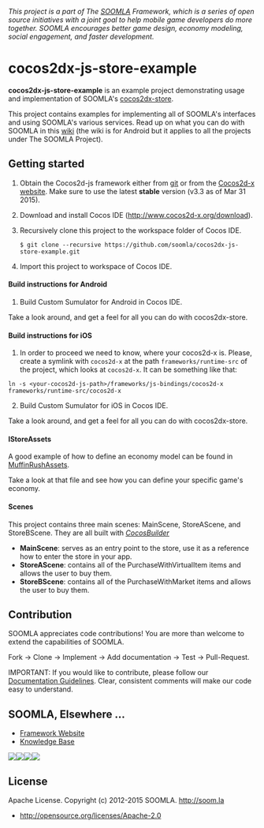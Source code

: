 *This project is a part of The [SOOMLA](http://www.soom.la) Framework, which is a series of open source initiatives with a joint goal to help mobile game developers do more together. SOOMLA encourages better game design, economy modeling, social engagement, and faster development.*

# cocos2dx-js-store-example

**cocos2dx-js-store-example** is an example project demonstrating usage and implementation of SOOMLA's [cocos2dx-store](http://github.com/soomla/cocos2dx-store).

This project contains examples for implementing all of SOOMLA's interfaces and using SOOMLA's various services. Read up on what you can do with SOOMLA in this [wiki](https://github.com/soomla/android-store/wiki) (the wiki is for Android but it applies to all the projects under The SOOMLA Project).

## Getting started

1. Obtain the Cocos2d-js framework either from [git](https://github.com/cocos2d/cocos2d-js) or from the [Cocos2d-x website](http://www.cocos2d-x.org/download). Make sure to use the latest **stable** version (v3.3 as of Mar 31 2015).

2. Download and install Cocos IDE (http://www.cocos2d-x.org/download).


3. Recursively clone this project to the workspace folder of Cocos IDE.
    ```
    $ git clone --recursive https://github.com/soomla/cocos2dx-js-store-example.git
    ```

4. Import this project to workspace of Cocos IDE.

#### Build instructions for Android

1. Build Custom Sumulator for Android in Cocos IDE.

Take a look around, and get a feel for all you can do with cocos2dx-store.

#### Build instructions for iOS

1. In order to proceed we need to know, where your cocos2d-x is. Please, create a symlink with `cocos2d-x` at the path `frameworks/runtime-src` of the project, which looks at `cocos2d-x`. It can be something like that:

```
ln -s <your-cocos2d-js-path>/frameworks/js-bindings/cocos2d-x frameworks/runtime-src/cocos2d-x
```

2. Build Custom Sumulator for iOS in Cocos IDE.

Take a look around, and get a feel for all you can do with cocos2dx-store.

#### IStoreAssets

A good example of how to define an economy model can be found in [MuffinRushAssets](https://github.com/soomla/cocos2dx-js-store-example/blob/master/Resources/src/MuffinRushAssets.js).

Take a look at that file and see how you can define your specific game's economy.

#### Scenes

This project contains three main scenes: MainScene, StoreAScene, and StoreBScene. They are all built with [*CocosBuilder*](http://cocosbuilder.com/)
- **MainScene**: serves as an entry point to the store, use it as a reference how to enter the store in your app.
- **StoreAScene**: contains all of the PurchaseWithVirtualItem items and allows the user to buy them.
- **StoreBScene**: contains all of the PurchaseWithMarket items and allows the user to buy them.

Contribution
---
SOOMLA appreciates code contributions! You are more than welcome to extend the capabilities of SOOMLA.

Fork -> Clone -> Implement -> Add documentation -> Test -> Pull-Request.

IMPORTANT: If you would like to contribute, please follow our [Documentation Guidelines](https://github.com/soomla/cocos2dx-store/blob/master/documentation.md
). Clear, consistent comments will make our code easy to understand.

## SOOMLA, Elsewhere ...

+ [Framework Website](http://www.soom.la/)
+ [Knowledge Base](http://know.soom.la/)


<a href="https://www.facebook.com/pages/The-SOOMLA-Project/389643294427376"><img src="http://know.soom.la/img/tutorial_img/social/Facebook.png"></a><a href="https://twitter.com/Soomla"><img src="http://know.soom.la/img/tutorial_img/social/Twitter.png"></a><a href="https://plus.google.com/+SoomLa/posts"><img src="http://know.soom.la/img/tutorial_img/social/GoogleP.png"></a><a href ="https://www.youtube.com/channel/UCR1-D9GdSRRLD0fiEDkpeyg"><img src="http://know.soom.la/img/tutorial_img/social/Youtube.png"></a>

## License

Apache License. Copyright (c) 2012-2015 SOOMLA. http://soom.la
+ http://opensource.org/licenses/Apache-2.0
